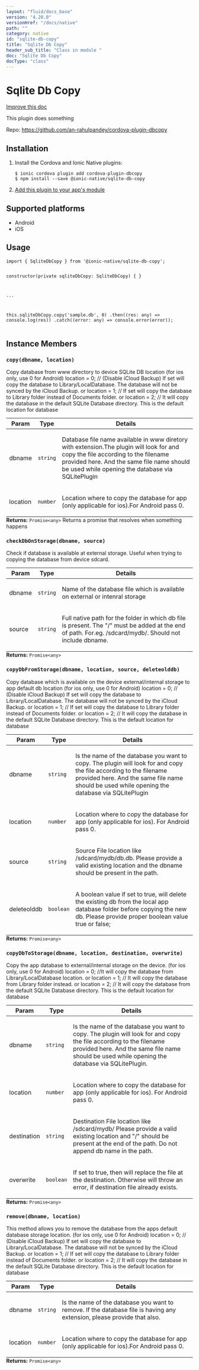 ```yaml
---
layout: "fluid/docs_base"
version: "4.20.0"
versionHref: "/docs/native"
path: ""
category: native
id: "sqlite-db-copy"
title: "Sqlite Db Copy"
header_sub_title: "Class in module "
doc: "Sqlite Db Copy"
docType: "class"
---
```


<h1 class="api-title">Sqlite Db Copy</h1>

<a class="improve-v2-docs" href="http://github.com/ionic-team/ionic-native/edit/master/src/@ionic-native/plugins/sqlite-db-copy/index.ts#L1">
  Improve this doc
</a>







<p>This plugin does something</p>


<p>Repo:
  <a href="https://github.com/an-rahulpandey/cordova-plugin-dbcopy">
    https://github.com/an-rahulpandey/cordova-plugin-dbcopy
  </a>
</p>


<h2><a class="anchor" name="installation" href="#installation"></a>Installation</h2>
<ol class="installation">
  <li>Install the Cordova and Ionic Native plugins:<br>
    <pre><code class="nohighlight">$ ionic cordova plugin add cordova-plugin-dbcopy
$ npm install --save @ionic-native/sqlite-db-copy
</code></pre>
  </li>
  <li><a href="https://ionicframework.com/docs/native/#Add_Plugins_to_Your_App_Module">Add this plugin to your app's module</a></li>
</ol>



<h2><a class="anchor" name="platforms" href="#platforms"></a>Supported platforms</h2>
<ul>
  <li>Android</li><li>iOS</li>
</ul>






<h2><a class="anchor" name="usage" href="#usage"></a>Usage</h2>
<pre><code class="lang-typescript">import { SqliteDbCopy } from &#39;@ionic-native/sqlite-db-copy&#39;;


constructor(private sqliteDbCopy: SqliteDbCopy) { }

...


this.sqliteDbCopy.copy(&#39;sample.db&#39;, 0)
  .then((res: any) =&gt; console.log(res))
  .catch((error: any) =&gt; console.error(error));
</code></pre>








<h2><a class="anchor" name="instance-members" href="#instance-members"></a>Instance Members</h2>
<h3><a class="anchor" name="copy" href="#copy"></a><code>copy(dbname,&nbsp;location)</code></h3>




Copy database from www directory to device SQLite DB location
(for ios only, use 0 for Android)
location = 0; // (Disable iCloud Backup) If set will copy the database to Library/LocalDatabase. The database will not be synced by the iCloud Backup.
or
location = 1; // If set will copy the database to Library folder instead of Documents folder.
or
location = 2; // It will copy the database in the default SQLite Database directory. This is the default location for database
<table class="table param-table" style="margin:0;">
  <thead>
  <tr>
    <th>Param</th>
    <th>Type</th>
    <th>Details</th>
  </tr>
  </thead>
  <tbody>
  <tr>
    <td>
      dbname</td>
    <td>
      <code>string</code>
    </td>
    <td>
      <p>Database file name available in www diretory with extension.The plugin will look for and copy the file according to the filename provided here. And the same file name should be used while opening the database via SQLitePlugin</p>
</td>
  </tr>
  
  <tr>
    <td>
      location</td>
    <td>
      <code>number</code>
    </td>
    <td>
      <p>Location where to copy the database for app (only applicable for ios).For Android pass 0.</p>
</td>
  </tr>
  </tbody>
</table>

<div class="return-value" markdown="1">
  <i class="icon ion-arrow-return-left"></i>
  <b>Returns:</b> <code>Promise&lt;any&gt;</code> Returns a promise that resolves when something happens
</div><h3><a class="anchor" name="checkDbOnStorage" href="#checkDbOnStorage"></a><code>checkDbOnStorage(dbname,&nbsp;source)</code></h3>




Check if database is available at external storage. Useful when trying to copying the database from device sdcard.
<table class="table param-table" style="margin:0;">
  <thead>
  <tr>
    <th>Param</th>
    <th>Type</th>
    <th>Details</th>
  </tr>
  </thead>
  <tbody>
  <tr>
    <td>
      dbname</td>
    <td>
      <code>string</code>
    </td>
    <td>
      <p>Name of the database file which is available on external or intenral storage</p>
</td>
  </tr>
  
  <tr>
    <td>
      source</td>
    <td>
      <code>string</code>
    </td>
    <td>
      <p>Full native path for the folder in which db file is present. The &quot;/&quot; must be added at the end of path. For.eg. /sdcard/mydb/. Should not include dbname.</p>
</td>
  </tr>
  </tbody>
</table>

<div class="return-value" markdown="1">
  <i class="icon ion-arrow-return-left"></i>
  <b>Returns:</b> <code>Promise&lt;any&gt;</code> 
</div><h3><a class="anchor" name="copyDbFromStorage" href="#copyDbFromStorage"></a><code>copyDbFromStorage(dbname,&nbsp;location,&nbsp;source,&nbsp;deleteolddb)</code></h3>




Copy database which is available on the device external/internal storage to app default db location
(for ios only, use 0 for Android)
location = 0; // (Disable iCloud Backup) If set will copy the database to Library/LocalDatabase. The database will not be synced by the iCloud Backup.
or
location = 1; // If set will copy the database to Library folder instead of Documents folder.
or
location = 2; // It will copy the database in the default SQLite Database directory. This is the default location for database
<table class="table param-table" style="margin:0;">
  <thead>
  <tr>
    <th>Param</th>
    <th>Type</th>
    <th>Details</th>
  </tr>
  </thead>
  <tbody>
  <tr>
    <td>
      dbname</td>
    <td>
      <code>string</code>
    </td>
    <td>
      <p>Is the name of the database you want to copy. The plugin will look for and copy the file according to the filename provided here. And the same file name should be used while opening the database via SQLitePlugin</p>
</td>
  </tr>
  
  <tr>
    <td>
      location</td>
    <td>
      <code>number</code>
    </td>
    <td>
      <p>Location where to copy the database for app (only applicable for ios). For Android pass 0.</p>
</td>
  </tr>
  
  <tr>
    <td>
      source</td>
    <td>
      <code>string</code>
    </td>
    <td>
      <p>Source File location like /sdcard/mydb/db.db. Please provide a valid existing location and the dbname should be present in the path.</p>
</td>
  </tr>
  
  <tr>
    <td>
      deleteolddb</td>
    <td>
      <code>boolean</code>
    </td>
    <td>
      <p>A boolean value if set to true, will delete the existing db from the local app database folder before copying the new db. Please provide proper boolean value true or false;</p>
</td>
  </tr>
  </tbody>
</table>

<div class="return-value" markdown="1">
  <i class="icon ion-arrow-return-left"></i>
  <b>Returns:</b> <code>Promise&lt;any&gt;</code> 
</div><h3><a class="anchor" name="copyDbToStorage" href="#copyDbToStorage"></a><code>copyDbToStorage(dbname,&nbsp;location,&nbsp;destination,&nbsp;overwrite)</code></h3>




Copy the app database to external/internal storage on the device.
(for ios only, use 0 for Android)
location = 0; //It will copy the database from Library/LocalDatabase location.
or
location = 1; // It will copy the database from Library folder instead.
or
location = 2; // It will copy the database from the default SQLite Database directory. This is the default location for database
<table class="table param-table" style="margin:0;">
  <thead>
  <tr>
    <th>Param</th>
    <th>Type</th>
    <th>Details</th>
  </tr>
  </thead>
  <tbody>
  <tr>
    <td>
      dbname</td>
    <td>
      <code>string</code>
    </td>
    <td>
      <p>Is the name of the database you want to copy. The plugin will look for and copy the file according to the filename provided here. And the same file name should be used while opening the database via SQLitePlugin.</p>
</td>
  </tr>
  
  <tr>
    <td>
      location</td>
    <td>
      <code>number</code>
    </td>
    <td>
      <p>Location where to copy the database for app (only applicable for ios). For Android pass 0.</p>
</td>
  </tr>
  
  <tr>
    <td>
      destination</td>
    <td>
      <code>string</code>
    </td>
    <td>
      <p>Destination File location like /sdcard/mydb/ Please provide a valid existing location and &quot;/&quot; should be present at the end of the path. Do not append db name in the path.</p>
</td>
  </tr>
  
  <tr>
    <td>
      overwrite</td>
    <td>
      <code>boolean</code>
    </td>
    <td>
      <p>If set to true, then will replace the file at the destination. Otherwise will throw an error, if destination file already exists.</p>
</td>
  </tr>
  </tbody>
</table>

<div class="return-value" markdown="1">
  <i class="icon ion-arrow-return-left"></i>
  <b>Returns:</b> <code>Promise&lt;any&gt;</code> 
</div><h3><a class="anchor" name="remove" href="#remove"></a><code>remove(dbname,&nbsp;location)</code></h3>




This method allows you to remove the database from the apps default database storage location.
(for ios only, use 0 for Android)
location = 0; // (Disable iCloud Backup) If set will copy the database to Library/LocalDatabase. The database will not be synced by the iCloud Backup.
or
location = 1; // If set will copy the database to Library folder instead of Documents folder.
or
location = 2; // It will copy the database in the default SQLite Database directory. This is the default location for database
<table class="table param-table" style="margin:0;">
  <thead>
  <tr>
    <th>Param</th>
    <th>Type</th>
    <th>Details</th>
  </tr>
  </thead>
  <tbody>
  <tr>
    <td>
      dbname</td>
    <td>
      <code>string</code>
    </td>
    <td>
      <p>Is the name of the database you want to remove. If the database file is having any extension, please provide that also.</p>
</td>
  </tr>
  
  <tr>
    <td>
      location</td>
    <td>
      <code>number</code>
    </td>
    <td>
      <p>Location where to copy the database for app (only applicable for ios).For Android pass 0.</p>
</td>
  </tr>
  </tbody>
</table>

<div class="return-value" markdown="1">
  <i class="icon ion-arrow-return-left"></i>
  <b>Returns:</b> <code>Promise&lt;any&gt;</code> 
</div>





